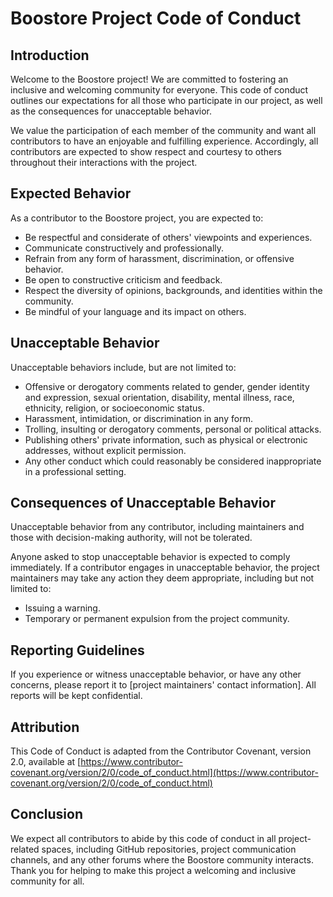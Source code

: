 # Boostore Project Code of Conduct

## Introduction

Welcome to the Boostore project! We are committed to fostering an inclusive and welcoming community for everyone. This code of conduct outlines our expectations for all those who participate in our project, as well as the consequences for unacceptable behavior.

We value the participation of each member of the community and want all contributors to have an enjoyable and fulfilling experience. Accordingly, all contributors are expected to show respect and courtesy to others throughout their interactions with the project.

## Expected Behavior

As a contributor to the Boostore project, you are expected to:

- Be respectful and considerate of others' viewpoints and experiences.
- Communicate constructively and professionally.
- Refrain from any form of harassment, discrimination, or offensive behavior.
- Be open to constructive criticism and feedback.
- Respect the diversity of opinions, backgrounds, and identities within the community.
- Be mindful of your language and its impact on others.

## Unacceptable Behavior

Unacceptable behaviors include, but are not limited to:

- Offensive or derogatory comments related to gender, gender identity and expression, sexual orientation, disability, mental illness, race, ethnicity, religion, or socioeconomic status.
- Harassment, intimidation, or discrimination in any form.
- Trolling, insulting or derogatory comments, personal or political attacks.
- Publishing others' private information, such as physical or electronic addresses, without explicit permission.
- Any other conduct which could reasonably be considered inappropriate in a professional setting.

## Consequences of Unacceptable Behavior

Unacceptable behavior from any contributor, including maintainers and those with decision-making authority, will not be tolerated.

Anyone asked to stop unacceptable behavior is expected to comply immediately. If a contributor engages in unacceptable behavior, the project maintainers may take any action they deem appropriate, including but not limited to:

- Issuing a warning.
- Temporary or permanent expulsion from the project community.

## Reporting Guidelines

If you experience or witness unacceptable behavior, or have any other concerns, please report it to [project maintainers' contact information]. All reports will be kept confidential.

## Attribution

This Code of Conduct is adapted from the Contributor Covenant, version 2.0, available at [https://www.contributor-covenant.org/version/2/0/code_of_conduct.html](https://www.contributor-covenant.org/version/2/0/code_of_conduct.html)

## Conclusion

We expect all contributors to abide by this code of conduct in all project-related spaces, including GitHub repositories, project communication channels, and any other forums where the Boostore community interacts. Thank you for helping to make this project a welcoming and inclusive community for all.
